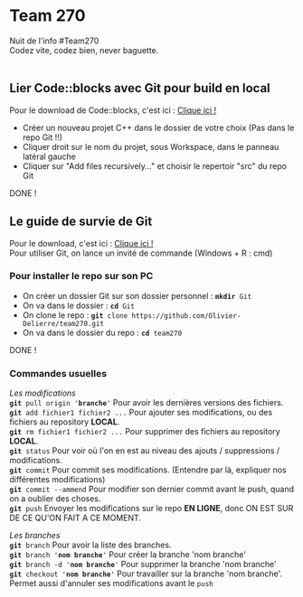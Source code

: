 # Team 270
Nuit de l'info #Team270<br>
Codez vite, codez bien, never baguette.<br><br>

<h2>Lier Code::blocks avec Git pour build en local</h2>
<p>Pour le download de Code::blocks, c'est ici : <a href="http://downloads.sourceforge.net/project/codeblocks/Binaries/16.01/Windows/codeblocks-16.01mingw-setup.exe?r=http%3A%2F%2Fwww.codeblocks.org%2Fdownloads%2F26&ts=1480359220&use_mirror=kent">Clique ici !</a> <br>
<ul>
<li>Créer un nouveau projet C++ dans le dossier de votre choix (Pas dans le repo Git !!)</li>
<li>Cliquer droit sur le nom du projet, sous Workspace, dans le panneau latéral gauche</li>
<li>Cliquer sur "Add files recursively..." et choisir le repertoir "src" du repo Git</li>
</ul>
DONE !<br>
</p>

<h2>Le guide de survie de Git</h2>
<p>Pour le download, c'est ici : <a href="https://github.com/git-for-windows/git/releases/download/v2.10.2.windows.1/Git-2.10.2-64-bit.exe">Clique ici !</a> <br>
Pour utiliser Git, on lance un invité de commande (Windows + R : cmd) </p>

<h3>Pour installer le repo sur son PC</h3>
<p>
  <ul>
  <li>On créer un dossier Git sur son dossier personnel : <code><b>mkdir</b> Git</code></li>
  <li>On va dans le dossier : <code><b>cd</b> Git</code></li>
  <li>On clone le repo : <code><b>git</b> clone https://github.com/Olivier-Delierre/team270.git</code></li>
  <li>On va dans le dossier du repo : <code><b>cd</b> team270</code></li>
  </ul>
  DONE !<br>
</p>

<h3>Commandes usuelles</h3>
<p><em>Les modifications</em><br>
<code><b>git</b> pull origin '<b>branche</b>'</code> Pour avoir les dernières versions des fichiers.<br>
<code><b>git</b> add fichier1 fichier2 ...</code> Pour ajouter ses modifications, ou des fichiers au repository <b>LOCAL</b>.<br>
<code><b>git</b> rm fichier1 fichier2 ...</code> Pour supprimer des fichiers au repository <b>LOCAL</b>.<br>
<code><b>git</b> status</code> Pour voir où l'on en est au niveau des ajouts / suppressions / modifications.<br>
<code><b>git</b> commit</code> Pour commit ses modifications. (Entendre par là, expliquer nos différentes modifications)<br>
<code><b>git</b> commit --ammend</code> Pour modifier son dernier commit avant le push, quand on a oublier des choses.<br>
<code><b>git</b> push</code> Envoyer les modifications sur le repo <b>EN LIGNE</b>, donc ON EST SUR DE CE QU'ON FAIT A CE MOMENT.</p>

<p><em>Les branches</em><br>
<code><b>git</b> branch</code> Pour avoir la liste des branches.<br>
<code><b>git</b> branch '<b>nom branche</b>'</code> Pour créer la branche 'nom branche'<br>
<code><b>git</b> branch -d '<b>nom branche</b>'</code> Pour supprimer la branche 'nom branche'<br>
<code><b>git</b> checkout '<b>nom branche</b>'</code> Pour travailler sur la branche 'nom branche'. Permet aussi d'annuler ses modifications avant le <code>push</code><br>
</p>

